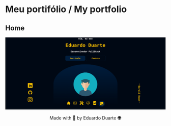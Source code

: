 # Meu portifólio / My portfolio


## Home

![page](./public/assets/portifolio.png)


<p align="center">Made with 💙 by Eduardo Duarte 👽</p>
